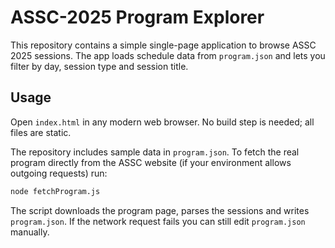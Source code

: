 # ASSC-2025 Program Explorer

This repository contains a simple single-page application to browse ASSC 2025 sessions. The app loads schedule data from `program.json` and lets you filter by day, session type and session title.

## Usage

Open `index.html` in any modern web browser. No build step is needed; all files are static.

The repository includes sample data in `program.json`. To fetch the real program directly from the ASSC website (if your environment allows outgoing requests) run:

```bash
node fetchProgram.js
```

The script downloads the program page, parses the sessions and writes `program.json`. If the network request fails you can still edit `program.json` manually.
